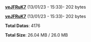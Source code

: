 [**veJFRuK7**](/data/veJFRuK7.txt) (13/01/23 - 15:33)- 202 bytes

[**veJFRuK7**](/data/veJFRuK7.txt) (13/01/23 - 15:33)- 202 bytes

**Total Datas**: 4176

**Total Size**: 26.04 MB / 26.0 MB